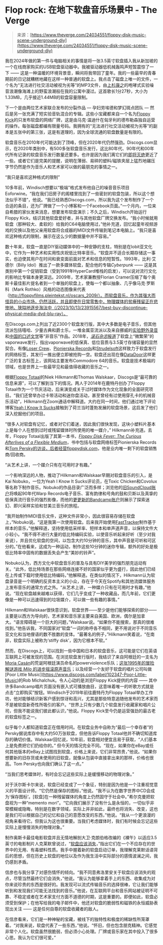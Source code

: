 <!--yml

category: 未分类

date: 2024-05-29 13:29:43

-->

# Flop rock: 在地下软盘音乐场景中 - The Verge

> 来源：[https://www.theverge.com/24034551/floppy-disk-music-scene-underground-diy](https://www.theverge.com/24034551/floppy-disk-music-scene-underground-diy)

我在2024年做的第一件与电脑相关的事情是将一张3.5英寸软盘插入我从新加坡的一个在线商家购买的USB软盘驱动器中。我被驱动器低机械轰鸣声短暂震惊了一下 —— 这是一种温暖的环境背景音，瞬间将我带回了童年。我的一些最早的青春期前的日记就糟糕地藏在这样一种普通的软盘上。我点击了磁盘上唯一的文件，一个名为“无法进行社交活动被视为劣等”的MP3文件，由[上杉康之](https://www.discogs.com/artist/7521416-Yasuyuki-Uesugi)的咆哮式实验噪音浪潮像海滩上的野蛮浪潮般在我的公寓中漫过。这首歌长1分27秒，大小为1.33MB，几乎接近1.44MB的软盘容量限制。

下一个是由两位艺术家联合发布的分裂作品 — 孕妇劳埃德和梦幻斑点团队 — 然后是另一张充满了短实验音轨混合的专辑。这些小宝藏都来自一个名为[Floppy Kick](https://floppykick.bandcamp.com/)的只发布软盘的网络厂牌，这是由马克·温迪什在匈牙利的德布勒森独自运营的操作。每张磁盘都编有限量号码。我拥有的“无法进行社交活动被视为劣等”的副本是五张中的第三张，这是有道理的，因为全球流通的软盘数量是有限的。

软盘音乐在2010年代可能达到了顶峰，但在2020年代仍然强劲。Discogs.com显示，在2020年类别中，有500多张软盘音乐发行，这比80年代、90年代和00年代所有记录的软盘音乐发行数量还要多。也许是因为我们离它们的[即将灭绝](https://www.wired.co.uk/article/why-the-floppy-disk-just-wont-die)更近了一些。或者它们是完美的提醒，说明在薄弱、易碎的塑料/磁铁夹层上猛烈地碾压字节仍然是作为音乐人和艺术家可以做的最朋克的事情之一。

“我只是喜欢这种格式的限制”

10多年前，Windisch想要以“极端”格式发布他自己的噪音音乐项目Eoforwine。“我在我们旧房子的阁楼里找到了一些密封的软盘包装，所以这个想法似乎不错”，他说。“我已经熟悉Discogs.com，所以我为这个发布制作了一个合适的条目，还为厂牌做了一个小博客和一个Facebook页面。”一个月内，一位来自希腊的家伙发来消息，想要发布软盘演示；不久之后，Windisch开始运行Floppy Kick，结识其他软盘爱好者，并与其他软盘厂牌交换发布。“我小时候就用软盘（那种较大、柔软的）给我的C64电脑使用过，”他补充道，回忆起童年视频游戏的交换以及他父亲用软盘将合成器的MIDI文件传输到笔记本电脑上。“我只是喜欢这种格式的限制，展示在这么少的数据量中并不容易。”

数十年来，软盘一直是DIY驱动媒体中的一种安静的支柱，特别是在lobit亚文化中，它作为一种艺术和实用性庆祝低比特率音乐。“软盘并不适合长期存储这一事实，也迫使其用户在时间和衰变面前面对艺术和信息的短暂性。1993年，比利·艾德尔（Billy Idol）推出了一款多媒体软盘，配合他的专辑*Cyberpunk* —— 这是其类别中第一个促销软盘（受到1991年HyperCard堆栈的启发），可以说对流行文化的影响比专辑本身更深远。2009年，艺术家兼教授Florian Cramer压缩了每个奥斯卡最佳影片提名者到一个单独的软盘上，使每一个都以抽象、几乎像马克·罗斯科（Mark Rothko）风格的动态图像来代表（http://floppyfilms.pleintekst.nl/oscars_2009/）。而软盘音乐，作为其强大而怪异的小众市场，仍然活跃，并且即使在日常零售中，物理媒体的贫瘠残留正在悲惨地、狭隘地逐步淘汰中（/2023/10/13/23915567/best-buy-discontinue-physical-media-dvd-blu-ray）。

在Discogs.com上列出了近2300个软盘发行版，其中大多数是电子音乐，但其他流派包括嘻哈、少量古典和爵士乐，一堆金属亚流派以及来自挪威的[实验野外录音](https://www.discogs.com/release/2108714-Bjerga-Iversen-Short-Circuit)和[中国的口述文学](https://www.discogs.com/release/22203400-Cocoonics-wu-HA)等“非音乐”作品。2018年，[*滚石杂志*报道](https://www.rollingstone.com/pro/features/vaporwave-floppy-disk-trend-666085/)了软盘上“微繁荣”的vaporwave发行，指出vaporwave的低保真、低位音质与3.5英寸存储容量的显然契合。有像[Loser Crew](https://losercrewrecordings.bandcamp.com/)、[Pionierska Records](https://pionierskarecords.bandcamp.com/)和[Strudelsoft](https://strudelsoft.bandcamp.com/merch)这样致力于软盘发行的网络标签，其发行一推出便立即被抢购一空。软盘还出现在像[DataDoor](https://www.datadoor.net/)这样更广泛的复古标签上，该网站主要发布Commodore 64的音乐。软盘是技术极端的领域，也是世界上一些最罕见和最值得收藏的音乐之一。

根据[Floppy Totaal](https://www.floppytotaal.org/)的Niek Hilkmann和Thomas Walskaar，Discogs是“最可靠的信息来源”，可以了解到当下的情况。两人于2014年在鹿特丹创办了Floppy Totaal作为一个节庆活动，后来演变成关于过时媒体作为文化现象的全面研究项目。“我们还曾举办过卡带活动和迷你盘活动，甚至曾经有过使用穿孔卡的机械音乐活动”，Hilkmann在Zoom通话中解释道。大约在同一时间，他们通过地下评论博客[Yeah I Know It Sucks](https://yeahiknowitsucks.wordpress.com/)接触到了荷兰当时蓬勃发展的软盘场景，这启发了他们深入挖掘他们的项目。

“很多人对软盘有记忆，或者对它们着迷，因此我们很快发现，这块小塑料片基本上是每个人在想到过时或残留媒体时所使用的唯一媒介，” Hilkmann补充道。去年，Floppy Totaal出版了其第一本书，[*Floppy Disk Fever: The Curious Afterlives of a Flexible Medium*](https://mitpressbookstore.mit.edu/book/9789493148864)，书中包括与软盘网络标签Pionierska Records和[Tom Persky的访谈，后者经营floppydisk.com](https://eyeondesign.aiga.org/we-spoke-with-the-last-person-standing-in-the-floppy-disk-business/)，他是业内唯一剩下的软盘销售商/回收商。

“从艺术上讲，一个媒介只有在可用时才有趣。”

一个影响深远的人物，推动了Hilkmann和Walskaar早期对软盘音乐的引入，是Kai Nobuko，一位为Yeah I Know It Sucks评论员，在Toxic Chicken和Covolux等名称下制作音乐。Nobuko的作品目录广泛而多样；浏览他的[旧SoundCloud账户](https://soundcloud.com/toxic_chicken)将唤起90年代Warp Records电子音乐、富有韵律和号角的鼓和贝斯以及真挚的低保真流行音乐的强烈影像，而他的[更更新的Bandcamp账户](https://escrec.bandcamp.com/)则展示了探索迷幻、即兴采样实验和甘美兰音乐的旅程。

“我开始制作MIDI音乐文件，这种文件非常小，因此很容易存储在软盘上，”Nobuko说。“这是我第一次使用软盘。后来我开始使用[FastTracker](https://fasttracker.en.softonic.com/)制作基于样本的音乐，”他解释道，坚持使用低采样率、短样本和单声道声音，以保持文件大小较小。“我不得不进行大量的低比特编码实验，以使音乐听起来好听（至少对我来说），并且优化软盘的空间，以包含大约10分钟的音乐，其中声音是可听和可区分的。”在他看来，这成为一种运动，制作这些10分钟的迷你专辑，额外的好处是极低比特率中固有的数据丢失会产生“美妙的铃声”。

Nobuko认为，西方文化中软盘音乐的普及与具有DIY美学的强烈朋克运动有关。“此外，低比特场景在那些网络连接不好的国家似乎更为盛行，因此他们已经在上传或下载时使用低比特编码，”他解释道。在类似的情况下，Hilkmann认为软盘录音是一个明确的反资本主义的小众，存在于今天在Spotify和其他流媒体服务上发布音乐的通常方式之外。“从艺术上讲，一种媒介只有在可用时才有趣，”他说。“现在软盘越来越难以获得，它们几乎变成了一种收藏品，而几年前，它们更像是一种可以迅速得到的垃圾媒介，可以做一些有趣的事情。”

Hilkmann和Walskaar很快意识到，软盘世界——至少是他们能够探索的部分——主要是以西方为导向的，艺术家和音乐家主要来自美国、欧洲，偶尔是加拿大。“语言障碍是一个巨大的问题，”Walskaar说。“如果你不能搜索，那真的很难找到。”他告诉我，不同国家对“软盘”一词的称呼各不相同，更不用说对于不同音乐亚文化和当地俚语的数不胜数的变体。“最著名的例子，”Hilkmann笑着说，“在南非，软盘实际上被称为‘stiffy disk’，因为它根本不软。”

然而，在Discogs上，可以找到一些中国和日本的软盘音乐，这可能是它们在英语互联网上可被发现的范围。在浏览软盘发行版时，我结识了来自阿根廷的一支名为[Moria Casán](https://en.wikipedia.org/wiki/Moria_Cas%C3%A1n)的荒诞阿根廷演员命名的powerviolence乐队；[这张1995年的冒险解谜游戏 *Milo* 的进步摇滚原声音乐](https://en.wikipedia.org/wiki/Milo_(video_game))；以及经营一个友好于软盘的唱片公司叫做[Poor Little Music](https://www.discogs.com/label/102347-Poor-Little-Music)的Rob Michalchuk。令人心动的是浏览Floppy Kick提供的内容 —— 其中许多Bandcamp唱片页面没有嵌入式可播放曲目，这意味着唯一的听歌方式就是点击“立即购买”按钮。Windisch于2019年前往鹿特丹为Floppy Totaal举办工作坊，他对能够结识新客户感到惊讶和高兴，尤其是那些特意追随他发布的艺术家而不是被软盘新奇性所吸引的客户。“世界上只有少数几个软盘发行收藏家和唱片公司，但我不能说我们彼此都认识，”他说。Floppy Kick至今仍是运营强劲的最古老的软盘标签之一。

似乎每个人都知道软盘正在借用时间。在软盘业务中自称为“最后一个幸存者”的Persky据说库存中有大约50万张软盘，但他告诉Floppy Totaal他并不确切知道库存的确切价值。Walskaar回忆说，10年前，软盘相对便宜且易于获取，“人们基本上是免费把它们扔给你的。” 但今天的情况完全不同。“现在，如果你在eBay或任何其他版本的eBay上试图找到软盘，价格上来说，它们非常昂贵，”他说。“如果你想要新的旧存货或未使用的旧软盘，就像从包装中直接拿出来的那样，价格也很高。Tom Persky也向我们确认了这一点。”

“当我们思考媒体时，有时会忘记这些实际上是缓慢移动的物理对象。”

对于沃尔斯卡尔来说，软盘已经变成了一个象征，特别是因为他是一个注重视觉意义的平面设计师。“它仍然是保存的图标，”他说。“我不认为在数字世界中CD会成为‘保存图标’。[软盘]在一种残留媒体的角度上仍然固守于社会中。”希尔克曼把软盘视为一种“memento mori”。“它向我们展示了没有什么是永恒的，一切似乎非常模糊或隐晦，特别是在数字领域，实际上并非如此，最终也将消失、改变，这也是我们可以根据自己的记忆和自己的意愿改变的东西，”他说。“我从一个更浪漫的视角来看待它。但我认为这也很重要。当我们考虑媒体时，我们有时候会忘记这些实际上是慢慢消失的物理对象。”

制作奥斯卡最佳电影软盘并且无情地解剖大卫·克朗伯格改编的《裸午》以适应3.5英寸的电影制片人克莱默曾说过，“[软盘应该消失](https://www.wired.co.uk/article/why-the-floppy-disk-just-wont-die)，”指出它们在一个不应存在的世界中的无用、有毒塑料性质。我手中握着新的软盘启动订单，我理解克莱默话语背后的思想，但在历史上软盘的地位以及作为我生活中实际部分的感情波澜之间，我仍感到矛盾。

信彦也与我分享了对感伤情怀的倾向。“我不同意弗洛里安关于软盘应该消失的观点，尽管当然最终它们会消失，”他说。“我认为能够拿着手上的东西、收集成为对你来说珍贵的东西是很好的。我发现可以流式传输音乐的选择很棒，它让我们能够听到和发现我们可能无法找到的音乐。”他说，在互联网平台和音乐网站被证明不可靠、不稳定或者在艺术家支付方面不道德的时期，这是重要的。即便如此，软盘必须受到保护；在他写给我的电子邮件中，他还对软盘的脆弱性和磁铁的永恒威胁表现出关注 —— 这是任何自尊的软盘收藏者的敌人。

在信彦看来，它们是一种神秘的宝藏，被线下的独特性和极度的稀缺性所笼罩着。“对我来说，软盘代表了一些东西，”他说。“怀旧，但也包含朋克精神。它感觉非常个人化。软盘虽然很脆弱，但必须小心处理。厂牌或音乐家在其中投入了很多心思。我认为它们很可爱。”
